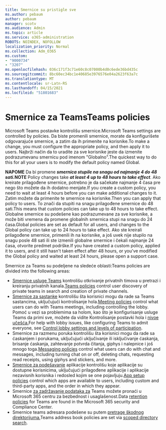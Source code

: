 ```yaml
---
title: Smernice su pristigle sve
ms.author: pebaum
author: pebaum
manager: scotv
ms.audience: Admin
ms.topic: article
ms.service: o365-administration
ROBOTS: NOINDEX, NOFOLLOW
localization_priority: Normal
ms.collection: Adm_O365
ms.custom:
- "9000734"
- "3207"
ms.openlocfilehash: 036c171f3c71e60c8c07000b4d0c6ede36bd435c
ms.sourcegitcommit: 8bc60ec34bc1e40685e3976576e04a2623f63a7c
ms.translationtype: MT
ms.contentlocale: sr-Latn-RS
ms.lasthandoff: 04/15/2021
ms.locfileid: "51801683"
---
```

# <a name="teams-policies"></a><span data-ttu-id="5fe2f-102">Smernice za Teams</span><span class="sxs-lookup"><span data-stu-id="5fe2f-102">Teams policies</span></span>

<span data-ttu-id="5fe2f-103">Microsoft Teams postavke kontrolišu smernice.</span><span class="sxs-lookup"><span data-stu-id="5fe2f-103">Microsoft Teams settings are controlled by policies.</span></span> <span data-ttu-id="5fe2f-104">Da biste promenili smernice, morate da konfigurišete odgovarajuće smernice, a zatim da ih primenite na korisnike.</span><span class="sxs-lookup"><span data-stu-id="5fe2f-104">To make a change, you must configure the appropriate policy, and then apply it to users.</span></span> <span data-ttu-id="5fe2f-105">Najbrži način da to uradite za sve korisnike jeste da izmenite podrazumevanu smernicu pod imenom "Globalno".</span><span class="sxs-lookup"><span data-stu-id="5fe2f-105">The quickest way to do this for all your users is to modify the default policy named Global.</span></span> 

<span data-ttu-id="5fe2f-106">**NAPOME** Da bi promene **_smernica stupile na snagu od najmanje 4 do 48 sati._**</span><span class="sxs-lookup"><span data-stu-id="5fe2f-106">**NOTE** Policy changes take **_at least 4 up to 48 hours to take effect_**.</span></span> <span data-ttu-id="5fe2f-107">Ako kreirate prilagođene smernice, potrebno je da sačekate najmanje 4 časa pre nego što možete da ih dodatno menjate.</span><span class="sxs-lookup"><span data-stu-id="5fe2f-107">If you create a custom policy, you need to wait at least 4 hours before you can make additional changes to it.</span></span> <span data-ttu-id="5fe2f-108">Zatim možete da primenite te smernice na korisnike.</span><span class="sxs-lookup"><span data-stu-id="5fe2f-108">Then you can apply that policy to users.</span></span> <span data-ttu-id="5fe2f-109">To znači da stupiti na snagu prilagođene smernice do 48 sati.</span><span class="sxs-lookup"><span data-stu-id="5fe2f-109">This means that custom policies can take up to 48 hours to take effect.</span></span> <span data-ttu-id="5fe2f-110">Globalne smernice su podešene kao podrazumevane za sve korisnike, a može biti vremena da promene globalnih smernica stupi na snagu do 24 časa.</span><span class="sxs-lookup"><span data-stu-id="5fe2f-110">Global policies are set as default for all users, and changes to the Global policy can take up to 24 hours to take effect.</span></span> <span data-ttu-id="5fe2f-111">Ako ste kreirali prilagođene smernice, primenili ih na korisnike, a još uvek nije stupilo na snagu posle 48 sati ili ste izmenili globalne smernice i čekali najmanje 24 časa, otvorite predmet podrške.</span><span class="sxs-lookup"><span data-stu-id="5fe2f-111">If you have created a custom policy, applied it to users, and it still hasn't taken effect after 48 hours, or you've modified the Global policy and waited at least 24 hours, please open a support case.</span></span>

<span data-ttu-id="5fe2f-112">Smernice za Teams su podeljene na sledeće oblasti:</span><span class="sxs-lookup"><span data-stu-id="5fe2f-112">Teams policies are divided into the following areas:</span></span>

- <span data-ttu-id="5fe2f-113">[Smernice usluge Teams](https://docs.microsoft.com/MicrosoftTeams/teams-policies) kontrolišu otkrivanje privatnih timova u pretrazi i kreiranju privatnih kanala.</span><span class="sxs-lookup"><span data-stu-id="5fe2f-113">[Teams policies](https://docs.microsoft.com/MicrosoftTeams/teams-policies) control user discovery of private teams in search and creation of private channels.</span></span>  
- <span data-ttu-id="5fe2f-114">[Smernice za sastanke](https://docs.microsoft.com/microsoftteams/meeting-policies-in-teams) kontrolišu šta korisnici mogu da rade sa Teams sastancima, uključujući kontrolisanje hola.</span><span class="sxs-lookup"><span data-stu-id="5fe2f-114">[Meeting policies](https://docs.microsoft.com/microsoftteams/meeting-policies-in-teams) control what users can do with Teams meetings, including controlling the lobby.</span></span> <span data-ttu-id="5fe2f-115">Pomoć u vezi sa problemima sa holom, kao što je konfigurisanje usluge Teams da primi sve, možete da vidite Kontrolisanje postavki hola i [nivoe učešća.](https://docs.microsoft.com/alchemyinsights/bypass-lobby)</span><span class="sxs-lookup"><span data-stu-id="5fe2f-115">For help with lobby issues, like configuring Teams to admit everyone, see [Control lobby settings and levels of participation](https://docs.microsoft.com/alchemyinsights/bypass-lobby).</span></span>
- <span data-ttu-id="5fe2f-116">[](https://docs.microsoft.com/microsoftteams/messaging-policies-in-teams) Smernice za razmenu poruka kontrolišu šta korisnici mogu da rade sa ćaskanjem i porukama, uključujući uključivanje ili isključivanje ćaskanja, brisanje ćaskanja, zahtevanje potvrda čitanja, giphys i nalepnice i još mnogo toga.</span><span class="sxs-lookup"><span data-stu-id="5fe2f-116">[Messaging policies](https://docs.microsoft.com/microsoftteams/messaging-policies-in-teams) control what users can do with chat and messages, including turning chat on or off, deleting chats, requesting read receipts, using giphys and stickers, and more.</span></span>
- <span data-ttu-id="5fe2f-117">[Smernice za podešavanje](https://docs.microsoft.com/MicrosoftTeams/teams-app-setup-policies) aplikacije kontrolišu koje aplikacije su dostupne korisnicima, uključujući prilagođene aplikacije i aplikacije nezavisnih korisnika i redosled kojim se one pojavljuju.</span><span class="sxs-lookup"><span data-stu-id="5fe2f-117">[App setup policies](https://docs.microsoft.com/MicrosoftTeams/teams-app-setup-policies) control which apps are available to users, including custom and third-party apps, and the order in which they appear.</span></span>  
- <span data-ttu-id="5fe2f-118">Smernice [za zadržavanje podataka za](https://docs.microsoft.com/microsoftteams/retention-policies) Teams možete pronaći u Microsoft 365 centru za bezbednost i usaglašenost.</span><span class="sxs-lookup"><span data-stu-id="5fe2f-118">Data [retention policies](https://docs.microsoft.com/microsoftteams/retention-policies) for Teams are found in the Microsoft 365 security and Compliance Center.</span></span>
- <span data-ttu-id="5fe2f-119">Smernice teams adresara podešene su putem [pretrage škodnog direktorijuma.](https://docs.microsoft.com/MicrosoftTeams/teams-scoped-directory-search)</span><span class="sxs-lookup"><span data-stu-id="5fe2f-119">Teams address book policies are set via [scoped directory search](https://docs.microsoft.com/MicrosoftTeams/teams-scoped-directory-search).</span></span>